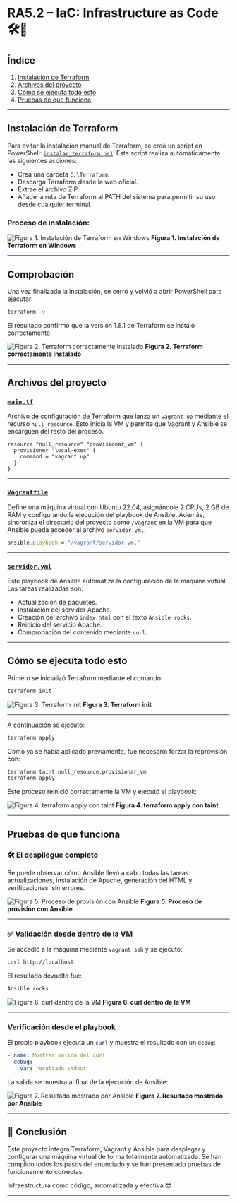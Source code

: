 # RA5.2 – IaC: Infrastructure as Code 🛠️🚀

## Índice

1. [Instalación de Terraform](#instalación-de-terraform)
2. [Archivos del proyecto](#archivos-del-proyecto)
3. [Cómo se ejecuta todo esto](#cómo-se-ejecuta-todo-esto)
4. [Pruebas de que funciona](#pruebas-de-que-funciona)

---

## Instalación de Terraform

Para evitar la instalación manual de Terraform, se creó un script en PowerShell: [`instalar_terraform.ps1`](assets/instalar_terraform.ps1).
Este script realiza automáticamente las siguientes acciones:

* Crea una carpeta `C:\Terraform`.
* Descarga Terraform desde la web oficial.
* Extrae el archivo ZIP.
* Añade la ruta de Terraform al PATH del sistema para permitir su uso desde cualquier terminal.

### Proceso de instalación:

![Figura 1. Instalación de Terraform en Windows](assets/Captura1.png)
**Figura 1. Instalación de Terraform en Windows**

---

## Comprobación

Una vez finalizada la instalación, se cerró y volvió a abrir PowerShell para ejecutar:

```bash
terraform -v
```

El resultado confirmó que la versión 1.8.1 de Terraform se instaló correctamente:

![Figura 2. Terraform correctamente instalado](assets/Captura2.png)
**Figura 2. Terraform correctamente instalado**

---

## Archivos del proyecto

### [`main.tf`](assets/main.tf)

Archivo de configuración de Terraform que lanza un `vagrant up` mediante el recurso `null_resource`. Esto inicia la VM y permite que Vagrant y Ansible se encarguen del resto del proceso.

```hcl
resource "null_resource" "provisionar_vm" {
  provisioner "local-exec" {
    command = "vagrant up"
  }
}
```

---

### [`Vagrantfile`](assets/Vagrantfile)

Define una máquina virtual con Ubuntu 22.04, asignándole 2 CPUs, 2 GB de RAM y configurando la ejecución del playbook de Ansible. Además, sincroniza el directorio del proyecto como `/vagrant` en la VM para que Ansible pueda acceder al archivo `servidor.yml`.

```ruby
ansible.playbook = "/vagrant/servidor.yml"
```

---

### [`servidor.yml`](assets/servidor.yml)

Este playbook de Ansible automatiza la configuración de la máquina virtual. Las tareas realizadas son:

* Actualización de paquetes.
* Instalación del servidor Apache.
* Creación del archivo `index.html` con el texto `Ansible rocks`.
* Reinicio del servicio Apache.
* Comprobación del contenido mediante `curl`.

---

## Cómo se ejecuta todo esto

Primero se inicializó Terraform mediante el comando:

```bash
terraform init
```

![Figura 3. Terraform init](assets/Captura3.png)
**Figura 3. Terraform init**

---

A continuación se ejecutó:

```bash
terraform apply
```

Como ya se había aplicado previamente, fue necesario forzar la reprovisión con:

```bash
terraform taint null_resource.provisionar_vm
terraform apply
```

Este proceso reinició correctamente la VM y ejecutó el playbook:

![Figura 4. terraform apply con taint](assets/Captura4.png)
**Figura 4. terraform apply con taint**

---

## Pruebas de que funciona

### 🛠️ El despliegue completo

Se puede observar cómo Ansible llevó a cabo todas las tareas: actualizaciones, instalación de Apache, generación del HTML y verificaciones, sin errores.

![Figura 5. Proceso de provisión con Ansible](assets/Captura5.png)
**Figura 5. Proceso de provisión con Ansible**

---

### ✅ Validación desde dentro de la VM

Se accedió a la máquina mediante `vagrant ssh` y se ejecutó:

```bash
curl http://localhost
```

El resultado devuelto fue:

```bash
Ansible rocks
```

![Figura 6. curl dentro de la VM](assets/Captura6.png)
**Figura 6. curl dentro de la VM**

---

### Verificación desde el playbook

El propio playbook ejecuta un `curl` y muestra el resultado con un `debug`:

```yaml
- name: Mostrar salida del curl
  debug:
    var: resultado.stdout
```

La salida se muestra al final de la ejecución de Ansible:

![Figura 7. Resultado mostrado por Ansible](assets/Captura7.png)
**Figura 7. Resultado mostrado por Ansible**

---

## 🎉 Conclusión

Este proyecto integra Terraform, Vagrant y Ansible para desplegar y configurar una máquina virtual de forma totalmente automatizada.
Se han cumplido todos los pasos del enunciado y se han presentado pruebas de funcionamiento correctas.

Infraestructura como código, automatizada y efectiva 😎

---
